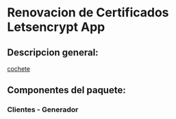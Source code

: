 Renovacion de Certificados Letsencrypt App
==========================================

[FuenteCliente]: https://github.com/palcar24/lscr

## Descripcion general: ##
[cochete](parientesistest)
## Componentes del paquete: ##

### Clientes - Generador ###
